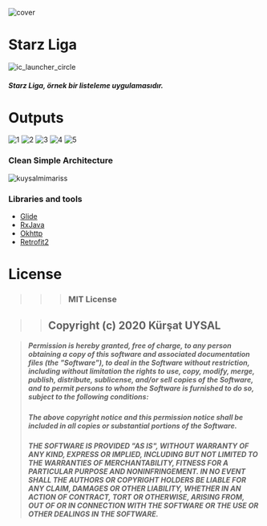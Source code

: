 ![cover](https://user-images.githubusercontent.com/76122579/104727897-292c5d80-5747-11eb-9a42-c203f4299115.png)

# Starz Liga
![ic_launcher_circle](https://user-images.githubusercontent.com/76122579/104728005-537e1b00-5747-11eb-95f6-009797b4e939.png)

##### Starz Liga, örnek bir listeleme uygulamasıdır. 

# Outputs
![1](https://user-images.githubusercontent.com/76122579/104728204-9a6c1080-5747-11eb-8198-0acf56e261bf.jpg)
![2](https://user-images.githubusercontent.com/76122579/104728222-9fc95b00-5747-11eb-8a2a-5bca1d09fd81.jpg)
![3](https://user-images.githubusercontent.com/76122579/104728236-a3f57880-5747-11eb-8cb8-18f1f86134b7.jpg)
![4](https://user-images.githubusercontent.com/76122579/104728240-a657d280-5747-11eb-8453-3bfbcf8c887d.jpg)
![5](https://user-images.githubusercontent.com/76122579/104728252-a9eb5980-5747-11eb-8670-7c1220600832.jpg)

### Clean Simple Architecture
![kuysalmimariss](https://user-images.githubusercontent.com/53614606/105419367-a841fa00-5c4f-11eb-8ddc-2279fe3b3417.jpg)


### Libraries and tools 
* [Glide](https://github.com/bumptech/glide)
* [RxJava](https://github.com/ReactiveX/RxJava)
* [Okhttp](https://github.com/square/okhttp)
* [Retrofit2](https://github.com/square/retrofit)

# License
> > > ### MIT License

> > ## Copyright (c) 2020 Kürşat UYSAL


> ##### Permission is hereby granted, free of charge, to any person obtaining a copy of this software and associated documentation files (the "Software"), to deal in the Software without restriction, including without limitation the rights to use, copy, modify, merge, publish, distribute, sublicense, and/or sell copies of the Software, and to permit persons to whom the Software is furnished to do so, subject to the following conditions:
> 
> ##### The above copyright notice and this permission notice shall be included in all copies or substantial portions of the Software.
> 
> ##### THE SOFTWARE IS PROVIDED "AS IS", WITHOUT WARRANTY OF ANY KIND, EXPRESS OR IMPLIED, INCLUDING BUT NOT LIMITED TO THE WARRANTIES OF MERCHANTABILITY, FITNESS FOR A PARTICULAR PURPOSE AND NONINFRINGEMENT. IN NO EVENT SHALL THE AUTHORS OR COPYRIGHT HOLDERS BE LIABLE FOR ANY CLAIM, DAMAGES OR OTHER LIABILITY, WHETHER IN AN ACTION OF CONTRACT, TORT OR OTHERWISE, ARISING FROM, OUT OF OR IN CONNECTION WITH THE SOFTWARE OR THE USE OR OTHER DEALINGS IN THE SOFTWARE.


